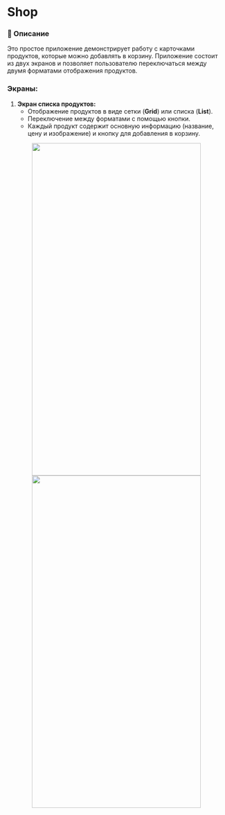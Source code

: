 # Shop
### 📜 Описание
Это простое приложение демонстрирует работу с карточками продуктов, которые можно добавлять в корзину. Приложение состоит из двух экранов и позволяет пользователю переключаться между двумя форматами отображения продуктов.

### Экраны:

1. **Экран списка продуктов:**
   - Отображение продуктов в виде сетки (**Grid**) или списка (**List**).
   - Переключение между форматами с помощью кнопки.
   - Каждый продукт содержит основную информацию (название, цену и изображение) и кнопку для добавления в корзину.
  
<div align="center">
<img src="https://github.com/user-attachments/assets/a00bd230-538a-4f1d-8fea-e95248127537" width="390" height="768">
<img src="https://github.com/user-attachments/assets/ec2032f9-84e6-4800-a4c9-8b9c53e59d76" width="390" height="768">
</div>

